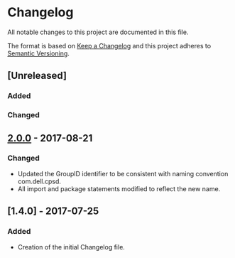 # Changelog
All notable changes to this project are documented in this file.
 
The format is based on [Keep a Changelog](http://keepachangelog.com/)
and this project adheres to [Semantic Versioning](http://semver.org/).

## [Unreleased]

### Added

### Changed
 
## [2.0.0] - 2017-08-21

### Changed
- Updated the GroupID identifier to be consistent with naming convention com.dell.cpsd.
- All import and package statements modified to reflect the new name.

## [1.4.0] - 2017-07-25
### Added
 - Creation of the initial Changelog file.
 
 [2.0.0]: https://github.com/dellemc-symphony/common-keystore/compare/1.4.0...2.0.0
